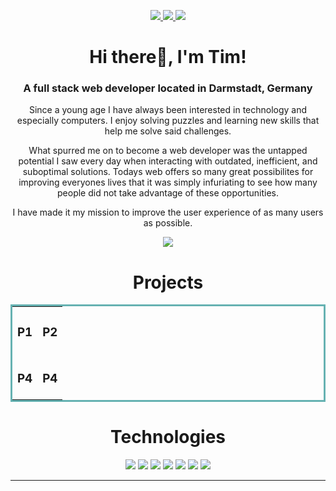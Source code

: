 <p align="center">
  <a href="https://timschiemann.com" target="_blank">
    <img src="https://img.shields.io/static/v1?label=|&message=WEBSITE&color=23555f&style=plastic&logo=react&logo-color=white"/>
  </a>
  <a href="https://www.linkedin.com/in/tim-schiemann/" target="_blank">
    <img src="https://img.shields.io/static/v1?label=|&message=LINKEDIN&color=cdf998&style=plastic&logo=linkedin&logo-color=white"/>
  </a>
  <a href="https://twitter.com/T_S_Coding" target="_blank">
    <img src="https://img.shields.io/static/v1?label=|&message=TWITTER&color=23555f&style=plastic&logo=twitter&logo-color=white"/>
  </a>
</p>

 <h1 align="center">Hi there👋, I'm Tim!</h1>
<h3 align="center">A full stack web developer located in Darmstadt, Germany</h3>

<p align="center">
Since a young age I have always been interested in technology and especially computers. I enjoy solving puzzles and learning new skills that help me solve said challenges.
</p>
<p align="center">
What spurred me on to become a web developer was the untapped potential I saw every day when interacting with outdated, inefficient, and suboptimal solutions. Todays web offers so many great possibilites for improving everyones lives that it was simply infuriating to see how many people did not take advantage of these opportunities.
</p>
<p align="center">
I have made it my mission to improve the user experience of as many users as possible.
</p>

<div align="center">
  <img src="https://github-readme-streak-stats.herokuapp.com?user=TimSchiemann&theme=dark&hide_border=true&date_format=%5BY%20%5DM%20j">
</div>


<h1 align="center">Projects</h1>
<table bordercolor="#66b2b2">
  
  <tr>
    <td width="50%" valign="top">
      <h3 align="center">P1</h3>
    </td>
    <td width="50%" valign="top">
      <h3 align="center">P2</h3>        
    </td>
  </tr>
  
  <tr>
    <td width="50%" valign="top">
      <h3 align="center">P4</h3>
    </td>
    <td width="50%" valign="top">
      <h3 align="center">P4</h3>
    </td>
  </tr>
</table>


<h1 align="center">Technologies</h1>


<p align="center">
    <img src="https://img.shields.io/static/v1?label=|&message=HTML5&color=23555f&style=plastic&logo=html5"/>
    <img src="https://img.shields.io/static/v1?label=|&message=CSS3&color=285f65&style=plastic&logo=css3"/>
    <img src="https://img.shields.io/static/v1?label=|&message=JAVASCRIPT&color=3c7f5d&style=plastic&logo=javascript"/>
    <img src="https://img.shields.io/static/v1?label=|&message=NODE.JS&color=bbb111&style=plastic&logo=node.js"/>
    <img src="https://img.shields.io/static/v1?label=|&message=REACT.JS&color=4a935c&style=plastic&logo=react"/>
    <img src="https://img.shields.io/static/v1?label=|&message=MONGO-DB&color=cdd148&style=plastic&logo=mongodb"/>
    <img src="https://img.shields.io/static/v1?label=|&message=GIT&color=cbb148&style=plastic&logo=git"/>
    
---
</p>

